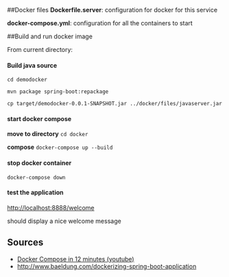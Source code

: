 ##Docker files
**Dockerfile.server**: configuration for docker for this service

**docker-compose.yml**: configuration for all the containers to start


##Build and run docker image

From current directory:

#### Build java source
`cd demodocker`

```
mvn package spring-boot:repackage

cp target/demodocker-0.0.1-SNAPSHOT.jar ../docker/files/javaserver.jar
```

#### start docker compose

**move to directory** `cd docker`

**compose**
`
docker-compose up --build
`

#### stop docker container
`
docker-compose down
`

#### test the application

<http://localhost:8888/welcome>

should display a nice welcome message

## Sources
- [Docker Compose in 12 minutes (youtube)](https://www.youtube.com/watch?v=Qw9zlE3t8Ko&frags=pl%2Cwn)
- http://www.baeldung.com/dockerizing-spring-boot-application

